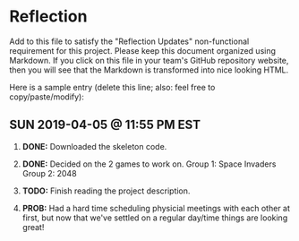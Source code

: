 # Reflection

Add to this file to satisfy the "Reflection Updates" non-functional requirement
for this project. Please keep this document organized using Markdown. If you
click on this file in your team's GitHub repository website, then you will see
that the Markdown is transformed into nice looking HTML.

Here is a sample entry (delete this line; also: feel free to copy/paste/modify):

## SUN 2019-04-05 @ 11:55 PM EST

1. **DONE:** Downloaded the skeleton code.

2. **DONE:** Decided on the 2 games to work on. Group 1: Space Invaders Group 2: 2048
    
3. **TODO:** Finish reading the project description.

4. **PROB:** Had a hard time scheduling physicial meetings with each other at
   first, but now that we've settled on a regular day/time things are looking
   great!


